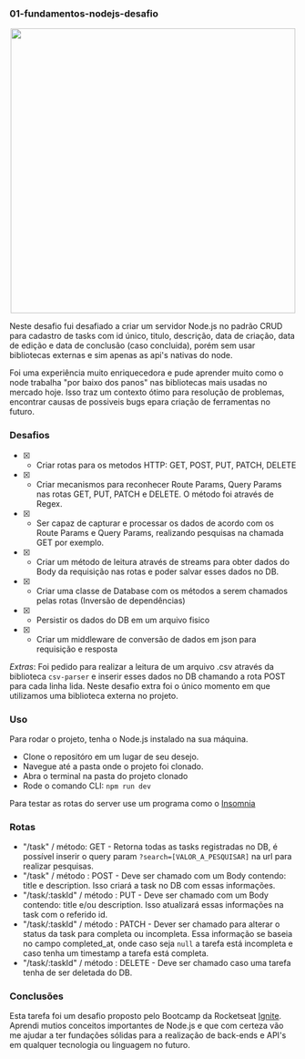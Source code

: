 ### 01-fundamentos-nodejs-desafio

<p align="center">
  <img src="https://user-images.githubusercontent.com/60658855/230261832-7989df92-e354-49af-8c45-dbaf9ed149d2.jpeg" width="500px"/>
</p>

Neste desafio fui desafiado a criar um servidor Node.js no padrão CRUD para cadastro de tasks com id único, titulo, descrição, data de criação, data de edição e data de conclusão (caso concluida), porém sem usar bibliotecas externas e sim apenas as api's nativas do node. 

Foi uma experiência muito enriquecedora e pude aprender muito como o node trabalha "por baixo dos panos" nas bibliotecas mais usadas no mercado hoje. Isso traz um contexto ótimo para resolução de problemas, encontrar causas de possiveis bugs epara criação de ferramentas no futuro.

### Desafios

- [x] - Criar rotas para os metodos HTTP: GET, POST, PUT, PATCH, DELETE
- [x] - Criar mecanismos para reconhecer Route Params, Query Params nas rotas GET, PUT, PATCH e DELETE. O método foi através de Regex.
- [x] - Ser capaz de capturar e processar os dados de acordo com os Route Params e Query Params, realizando pesquisas na chamada GET por exemplo.
- [x] - Criar um método de leitura através de streams para obter dados do Body da requisição nas rotas e poder salvar esses dados no DB.
- [x] - Criar uma classe de Database com os métodos a serem chamados pelas rotas (Inversão de dependências)
- [x] - Persistir os dados do DB em um arquivo fisico
- [x] - Criar um middleware de conversão de dados em json para requisição e resposta

*Extras*: Foi pedido para realizar a leitura de um arquivo .csv através da biblioteca `csv-parser` e inserir esses dados no DB chamando a rota POST para cada linha lida. Neste desafio extra foi o único momento em que utilizamos uma biblioteca externa no projeto.

### Uso

Para rodar o projeto, tenha o Node.js instalado na sua máquina.

- Clone o repositóro em um lugar de seu desejo.
- Navegue até a pasta onde o projeto foi clonado.
- Abra o terminal na pasta do projeto clonado
- Rode o comando CLI: `npm run dev`

Para testar as rotas do server use um programa como o [Insomnia](https://insomnia.rest/download)

### Rotas

- "/task" / método: GET - Retorna todas as tasks registradas no DB, é possível inserir o query param `?search=[VALOR_A_PESQUISAR]` na url para realizar pesquisas.
- "/task" / método : POST - Deve ser chamado com um Body contendo: title e description. Isso criará a task no DB com essas informações.
- "/task/:taskId" / método : PUT - Deve ser chamado com um Body contendo: title e/ou description. Isso atualizará essas informações na task com o referido id.
- "/task/:taskId" / método : PATCH - Dever ser chamado para alterar o status da task para completa ou incompleta. Essa informação se baseia no campo completed_at, onde caso seja `null` a tarefa está incompleta e caso tenha um timestamp a tarefa está completa.
- "/task/:taskId" / método : DELETE - Deve ser chamado caso uma tarefa tenha de ser deletada do DB.

### Conclusões

Esta tarefa foi um desafio proposto pelo Bootcamp da Rocketseat [Ignite](https://www.rocketseat.com.br/ignite). Aprendi mutios conceitos importantes de Node.js e que com certeza vão me ajudar a ter fundações sólidas para a realização de back-ends e API's em qualquer tecnologia ou linguagem no futuro.
